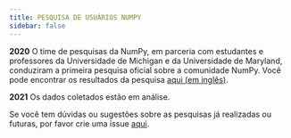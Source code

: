 ```yaml
---
title: PESQUISA DE USUÁRIOS NUMPY
sidebar: false
---
```


**2020** O time de pesquisas da NumPy, em parceria com estudantes e professores da Universidade de Michigan e da Universidade de Maryland, conduziram a primeira pesquisa oficial sobre a comunidade NumPy. Você pode encontrar os resultados da pesquisa [aqui (em inglês)](https://numpy.org/user-survey-2020/).

**2021** Os dados coletados estão em análise.

Se você tem dúvidas ou sugestões sobre as pesquisas já realizadas ou futuras, por favor crie uma issue [aqui](https://github.com/numpy/numpy-surveys/issues).
